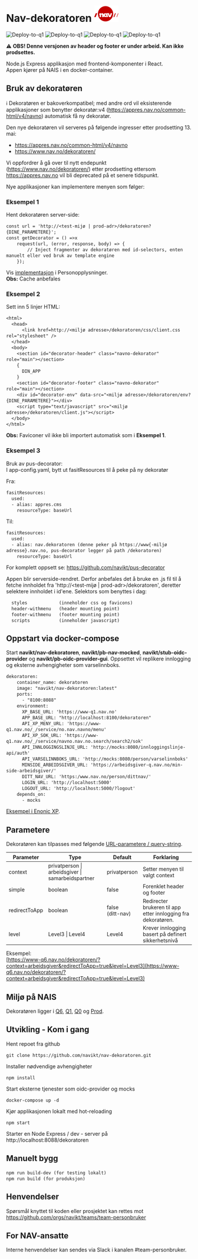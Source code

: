 
# Nav-dekoratoren ![nav.no logo](./src/ikoner/meny/Navlogo.svg)

![Deploy-to-q1](https://github.com/navikt/nav-dekoratoren/workflows/Deploy-to-prod/badge.svg)
![Deploy-to-q1](https://github.com/navikt/nav-dekoratoren/workflows/Deploy-to-q0/badge.svg)
![Deploy-to-q1](https://github.com/navikt/nav-dekoratoren/workflows/Deploy-to-q1/badge.svg)
![Deploy-to-q1](https://github.com/navikt/nav-dekoratoren/workflows/Deploy-to-q6/badge.svg)
                     
:warning: **OBS! Denne versjonen av header og footer er under arbeid. Kan ikke prodsettes.**

Node.js Express applikasjon med frontend-komponenter i React.<br>
Appen kjører på NAIS i en docker-container.

## Bruk av dekoratøren

:information_source: Dekoratøren er bakoverkompatibel; med andre ord vil eksisterende applikasjoner som benytter dekoratør:v4 (https://appres.nav.no/common-html/v4/navno) automatisk få ny dekoratør. 

Den nye dekoratøren vil serveres på følgende ingresser etter prodsetting 13. mai:
- https://appres.nav.no/common-html/v4/navno
- https://www.nav.no/dekoratoren/ 

Vi oppfordrer å gå over til nytt endepunkt (https://www.nav.no/dekoratoren/) etter prodsetting ettersom https://appres.nav.no vil bli deprecated på et senere tidspunkt.

Nye applikasjoner kan implementere menyen som følger: 

### Eksempel 1
Hent dekoratøren server-side:
```
const url = 'http://<test-mijø | prod-adr>/dekoratoren?{DINE_PARAMETERE}';
const getDecorator = () =>x
    request(url, (error, response, body) => {
        // Inject fragmenter av dekoratøren med id-selectors, enten manuelt eller ved bruk av template engine
    });
```
Vis [implementasjon](https://github.com/navikt/personopplysninger/blob/master/server/dekorator.js) i Personopplysninger.<br>
**Obs:** Cache anbefales

### Eksempel 2
Sett inn 5 linjer HTML:
```
<html>
  <head>
      <link href=http://<miljø adresse>/dekoratoren/css/client.css rel="stylesheet" /> 
  </head>
  <body>
    <section id="decorator-header" class="navno-dekorator" role="main"></section>
    {
      DIN_APP
    }
    <section id="decorator-footer" class="navno-dekorator" role="main"></section>
    <div id="decorator-env" data-src="<miljø adresse>/dekoratoren/env?{DINE_PARAMETERE}"></div>
    <script type="text/javascript" src="<miljø adresse>/dekoratoren/client.js"></script>
  </body>
</html>
```
**Obs:** Faviconer vil ikke bli importert automatisk som i **Eksempel 1**.

### Eksempel 3
Bruk av pus-decorator:<br>
I app-config.yaml, bytt ut fasitResources til å peke på ny dekoratør

Fra:
```
fasitResources:
  used:
  - alias: appres.cms
    resourceType: baseUrl
```

Til:
```
fasitResources:
  used:
  - alias: nav.dekoratoren (denne peker på https://www{-miljø adresse}.nav.no, pus-decorator legger på path /dekoratoren)
    resourceType: baseUrl
```
For komplett oppsett se: https://github.com/navikt/pus-decorator

Appen blir serverside-rendret. Derfor anbefales det å bruke en .js fil til å fetche innholdet fra 'http://<test-mijø | prod-adr>/dekoratoren', deretter selektere innholdet i id'ene. Selektors som benyttes i dag:
   
      styles            (inneholder css og favicons)
      header-withmenu   (header mounting point)
      footer-withmenu   (footer mounting point)
      scripts           (inneholder javascript)

## Oppstart via docker-compose

Start **navikt/nav-dekoratoren**, **navikt/pb-nav-mocked**, **navikt/stub-oidc-provider** og **navikt/pb-oidc-provider-gui**. Oppsettet vil replikere innlogging og eksterne avhengigheter som varselinnboks.
```
dekoratoren:
    container_name: dekoratoren
    image: "navikt/nav-dekoratoren:latest"
    ports:
      - "8100:8088"
    environment:
      XP_BASE_URL: 'https://www-q1.nav.no'
      APP_BASE_URL: "http://localhost:8100/dekoratoren"
      API_XP_MENY_URL: 'https://www-q1.nav.no/_/service/no.nav.navno/menu'
      API_XP_SOK_URL: 'https://www-q1.nav.no/_/service/navno.nav.no.search/search2/sok'
      API_INNLOGGINGSLINJE_URL: 'http://mocks:8080/innloggingslinje-api/auth'
      API_VARSELINNBOKS_URL: 'http://mocks:8080/person/varselinnboks'
      MINSIDE_ARBEIDSGIVER_URL: 'https://arbeidsgiver-q.nav.no/min-side-arbeidsgiver/'
      DITT_NAV_URL: 'https:/www.nav.no/person/dittnav/'
      LOGIN_URL: 'http://localhost:5000'
      LOGOUT_URL: 'http://localhost:5000/?logout'
    depends_on:
      - mocks
```
[Eksempel i Enonic XP](https://github.com/navikt/nav-enonicxp/blob/IV-843-decorator/docker-compose.yml).

## Parametere
Dekoratøren kan tilpasses med følgende [URL-parametere / query-string](https://en.wikipedia.org/wiki/Query_string). <br>

| Parameter         | Type                                                    | Default              | Forklaring                                                          |
| ----------------- |---------------------------------------------------------|----------------------| --------------------------------------------------------------------|
| context           | privatperson \| arbeidsgiver \| samarbeidspartner       | privatperson         | Setter menyen til valgt context                                     |
| simple            | boolean                                                 | false                | Forenklet header og footer                                          |
| redirectToApp     | boolean                                                 | false <br>(ditt-nav) | Redirecter brukeren til app etter innlogging fra dekoratøren.       |
| level             | Level3 \| Level4                                        | Level4               | Krever innlogging basert på definert sikkerhetsnivå                 |

Eksempel:<br>
[https://www-q6.nav.no/dekoratoren/?context=arbeidsgiver&redirectToApp=true&level=Level3](https://www-q6.nav.no/dekoratoren/?context=arbeidsgiver&redirectToApp=true&level=Level3)

## Miljø på NAIS

Dekoratøren ligger i  [Q6](https://www-q6.nav.no/dekoratoren/), [Q1](https://www-q1.nav.no/dekoratoren/), [Q0](https://www-q0.nav.no/dekoratoren/) og [Prod](https://www.nav.no/dekoratoren/).<br>

## Utvikling - Kom i gang
Hent repoet fra github
```
git clone https://github.com/navikt/nav-dekoratoren.git
```
Installer nødvendige avhengigheter
```
npm install
```
Start eksterne tjenester som oidc-provider og mocks
```
docker-compose up -d
```
Kjør applikasjonen lokalt med hot-reloading
```
npm start
```
Starter en Node Express / dev - server på <br> http://localhost:8088/dekoratoren

## Manuelt bygg

```
npm run build-dev (for testing lokalt)
npm run build (for produksjon)
```

## Henvendelser

Spørsmål knyttet til koden eller prosjektet kan rettes mot https://github.com/orgs/navikt/teams/team-personbruker

## For NAV-ansatte

Interne henvendelser kan sendes via Slack i kanalen #team-personbruker.
